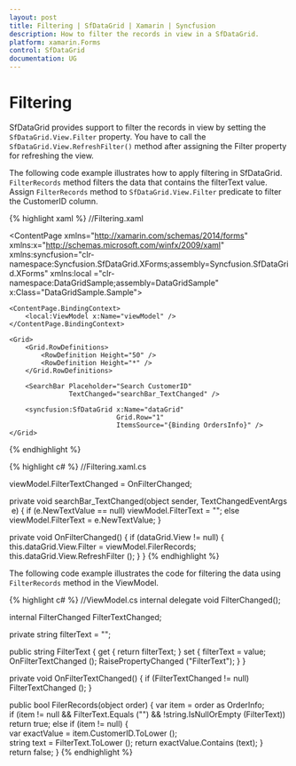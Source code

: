 ```yaml
---
layout: post
title: Filtering | SfDataGrid | Xamarin | Syncfusion
description: How to filter the records in view in a SfDataGrid.
platform: xamarin.Forms
control: SfDataGrid
documentation: UG
---
```


# Filtering 

SfDataGrid provides support to filter the records in view by setting the `SfDataGrid.View.Filter` property. You have to call the `SfDataGrid.View.RefreshFilter()` method after assigning the Filter property for refreshing the view.
 
The following code example illustrates how to apply filtering in SfDataGrid. `FilterRecords` method filters the data that contains the filterText value. Assign `FilterRecords` method to `SfDataGrid.View.Filter` predicate to filter the CustomerID column.

{% highlight xaml %}
//Filtering.xaml

<ContentPage xmlns="http://xamarin.com/schemas/2014/forms"
             xmlns:x="http://schemas.microsoft.com/winfx/2009/xaml"
             xmlns:syncfusion="clr-namespace:Syncfusion.SfDataGrid.XForms;assembly=Syncfusion.SfDataGrid.XForms"
             xmlns:local ="clr-namespace:DataGridSample;assembly=DataGridSample"
             x:Class="DataGridSample.Sample">

    <ContentPage.BindingContext>
        <local:ViewModel x:Name="viewModel" />
    </ContentPage.BindingContext>

    <Grid>
        <Grid.RowDefinitions>
            <RowDefinition Height="50" />
            <RowDefinition Height="*" />
        </Grid.RowDefinitions>

        <SearchBar Placeholder="Search CustomerID" 
                   TextChanged="searchBar_TextChanged" />

        <syncfusion:SfDataGrid x:Name="dataGrid"
                               Grid.Row="1"
                               ItemsSource="{Binding OrdersInfo}" />
    </Grid>
</ContentPage> 
{% endhighlight %}

{% highlight c# %}
//Filtering.xaml.cs

viewModel.FilterTextChanged = OnFilterChanged; 
 
private void searchBar_TextChanged(object sender, TextChangedEventArgs e)
{
    if (e.NewTextValue == null)
        viewModel.FilterText = "";
    else
        viewModel.FilterText = e.NewTextValue;
}

private void OnFilterChanged()
{
    if (dataGrid.View != null) {
        this.dataGrid.View.Filter = viewModel.FilerRecords;
        this.dataGrid.View.RefreshFilter ();
    }
} 
{% endhighlight %}

The following code example illustrates the code for filtering the data using `FilterRecords` method in the ViewModel.

{% highlight c# %}
//ViewModel.cs
internal delegate void FilterChanged();

internal FilterChanged FilterTextChanged;

private string filterText = "";

public string FilterText {
    get { return filterText; }
    set {
        filterText = value;
        OnFilterTextChanged ();
        RaisePropertyChanged ("FilterText");
    }
}

private void OnFilterTextChanged()
{
    if (FilterTextChanged != null)
    FilterTextChanged ();
}

public bool FilerRecords(object order)
{
    var item = order as OrderInfo;
    if (item != null && FilterText.Equals ("") && !string.IsNullOrEmpty (FilterText))
        return true;
    else if (item != null) {
        var exactValue = item.CustomerID.ToLower ();
        string text = FilterText.ToLower ();
        return exactValue.Contains (text);
    }
    return false;
}
{% endhighlight %}
